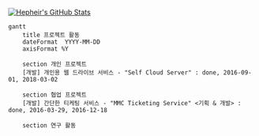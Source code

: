 [![Hepheir's GitHub Stats](https://github-readme-stats.vercel.app/api?username=hepheir&include_all_commits=true&show_icons=true&icon_color=424242)](https://github.com/anuraghazra/github-readme-stats)

<!--
Gantt diagram syntax:

    TASK
        <task name> : [state,] [id,] <start-date>, <end-date>

    <task name> 작성 컨벤션
        <프로젝트 분류> <프로젝트 요약> - <프로젝트 명> <맡은 역할>

        - 프로젝트 분류 : 개발 | 대회 | 연구 | ...
        (ex. [개발] 개인용 웹 드라이브 서비스 - "Self Cloud Server" <기획 & 개발>)
-->

```mermaid
gantt
    title 프로젝트 활동
    dateFormat  YYYY-MM-DD
    axisFormat %Y

    section 개인 프로젝트
    [개발] 개인용 웹 드라이브 서비스 - "Self Cloud Server" : done, 2016-09-01, 2018-03-02

    section 협업 프로젝트
    [개발] 간단한 티케팅 서비스 - "MMC Ticketing Service" <기획 & 개발> : done, 2016-03-29, 2016-12-18

    section 연구 활동
```
